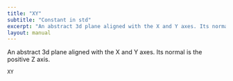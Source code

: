 ```yaml
---
title: "XY"
subtitle: "Constant in std"
excerpt: "An abstract 3d plane aligned with the X and Y axes. Its normal is the positive Z axis."
layout: manual
---
```


An abstract 3d plane aligned with the X and Y axes. Its normal is the positive Z axis.

```kcl
XY
```




